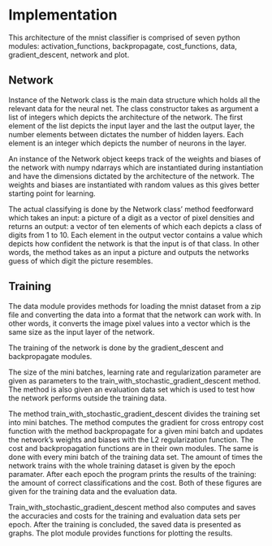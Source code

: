 # Implementation

This architecture of the  mnist classifier is comprised of seven python modules: activation_functions, backpropagate, cost_functions, data, gradient_descent, network and plot. 

## Network

Instance of the Network class is the main data structure which holds all the relevant data for the neural net. The class constructor takes as argument a list of integers which depicts the architecture of the network. The first element of the list depicts the input layer and the last the output layer, the number elements between dictates the number of hidden layers. Each element is an integer which depicts the number of neurons in the layer. 

An instance of the Network object keeps track of the weights and biases of the network with numpy ndarrays which are instantiated during instantiation and have the dimensions dictated by the architecture of the network. The weights and biases are instantiated with random values as this gives better starting point for learning.

The actual classifying is done by the Network class’ method feedforward which takes an input: a picture of a digit as a vector of pixel densities and returns an output: a vector of ten elements of which each depicts a class of digits from 1 to 10. Each element in the output vector contains a value which depicts how confident the network is that the input is of that class. In other words, the method takes as an input a picture and outputs the networks guess of which digit the picture resembles.


## Training

The data module provides methods for loading the mnist dataset from a zip file and converting the data into a format that the network can work with. In other words, it converts the image pixel values into a vector which is the same size as the input layer of the network.

The training of the network is done by the gradient_descent and backpropagate modules. 

The size of the mini batches, learning rate and regularization parameter are given as parameters to the train_with_stochastic_gradient_descent method. The method is also given an evaluation data set which is used to test how the network performs outside the training data. 

The method train_with_stochastic_gradient_descent divides the training set into mini batches. The method computes the gradient for cross entropy cost function with the method backpropagate for a given mini batch and updates the network’s weights and biases with the L2 regularization function. The cost and backpropagation functions are in their own modules. The same is done with every mini batch of the training data set. The amount of times the network trains with the whole training dataset is given by the epoch paramater. After each epoch the program prints the results of the training: the amount of correct classifications and the cost. Both of these figures are given for the training data and the evaluation data. 

Train_with_stochastic_gradient_descent method also computes and saves the accuracies and costs for the training and evaluation data sets per epoch. After the training is concluded, the saved data is presented as graphs. 
The plot module provides functions for plotting the results. 




